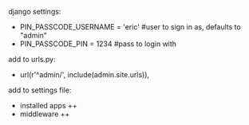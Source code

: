 django settings:
 - PIN_PASSCODE_USERNAME = 'eric' #user to sign in as, defaults to "admin"
 - PIN_PASSCODE_PIN = 1234 #pass to login with

add to urls.py:
 - url(r'^admin/', include(admin.site.urls)),

add to settings file:
 - installed apps ++
 - middleware ++
